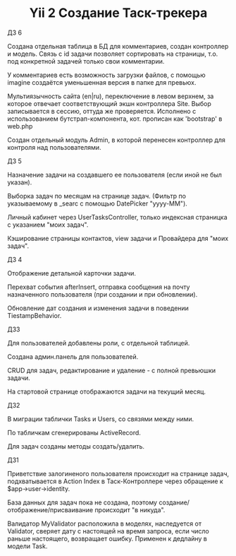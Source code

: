 <h1 align="center">Yii 2 Создание Таск-трекера</h1>

ДЗ 6

Создана отдельная таблица в БД для комментариев, создан контроллер и модель. Связь с id задачи позволяет сортировать на страницы,
т.о. под конкретной задачей только свои комментарии.

У комментариев есть возможность загрузки файлов, с помощью imagine создаётся уменьшенная версия в папке для превьюх.

Мультиязычность сайта (en|ru), переключение в левом верхнем, за которое отвечает соответствующий экшн
контроллера Site. Выбор записывается в сессию, оттуда же проверяется. Исполнено с использованием бутстрап-компонента, кот. прописан как 'bootstrap' в web.php

Создан отдельный модуль Admin, в которой перенесен контроллер для контроля над пользователями.

ДЗ 5

Назначение задачи на создавшего ее пользователя (если иной не был указан).

Выборка задач по месяцам на странице задач. (Фильтр по указываемому в _searc с помощью DatePicker "yyyy-MM").

Личный кабинет через UserTasksController, только индексная страницка с указанием "моих задач".

Кэширование страницы контактов, view задачи и Провайдера для "моих задач".

ДЗ 4

Отображение детальной карточки задачи.

Перехват события afterInsert, отправка сообщения на почту назначенного пользователя (при создании и при обновлении).

Обновление дат создания и изменения задачи в поведении TiestampBehavior.

ДЗ3

Для пользователей добавлены роли, с отдельной таблицей.

Создана админ.панель для пользователей.

CRUD для задач, редактирование и удаление - с полной превьюшки задачи.

На стартовой странице отображаются задачи на текущий месяц.

ДЗ2

В миграции таблички Tasks и Users, со связями между ними.

По табличкам сгенерированы ActiveRecord.

Для задач созданы методы создать/удалить.

ДЗ1

Приветствие залогиненого пользователя происходит на странице задач, подхватывается в Action Index в Таск-Контроллере через обращение к $app->user->identity.

База данных для задач пока не создана, поэтому создание/отображение/присваивание происходит "в никуда".

Валидатор MyValidator расположила в моделях, наследуется от Validator, сверяет дату с настоящей на время запроса, если число раньше настоящего, возвращает ошибку.
Применен к дедлайну в модели Task.